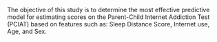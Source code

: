 The objective of this study is to determine the most effective predictive model for estimating scores on the Parent-Child Internet Addiction Test (PCIAT) based on features such as: Sleep Distance Score, Internet use, Age, and Sex.